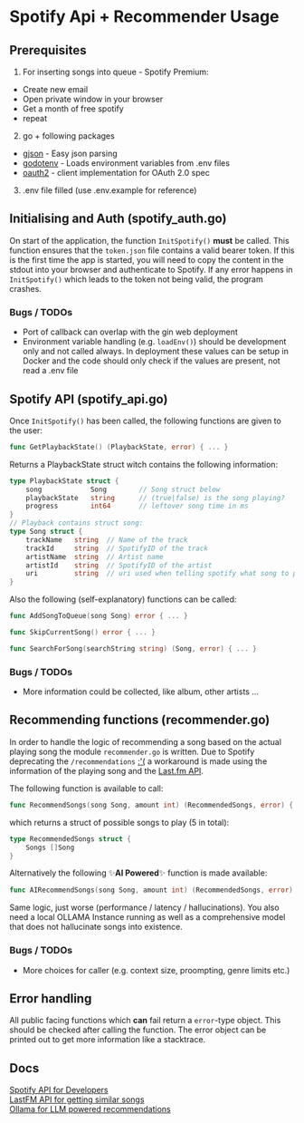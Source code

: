 # Spotify Api + Recommender Usage

## Prerequisites

1. For inserting songs into queue - Spotify Premium:
- Create new email
- Open private window in your browser
- Get a month of free spotify
- repeat
2. go + following packages
- [gjson](https://github.com/tidwall/gjson) - Easy json parsing
- [godotenv](https://github.com/joho/godotenv) - Loads environment variables from .env files
- [oauth2](https://golang.org/x/oauth2) - client implementation for OAuth 2.0 spec
3. .env file filled (use .env.example for reference)

## Initialising and Auth (spotify_auth.go)

On start of the application, the function ```InitSpotify()``` **must** be called. This function ensures that the ```token.json``` file contains a valid bearer token. If this is the first time the app is started, you will need to copy the content in the stdout into your browser and authenticate to Spotify. If any error happens in ```InitSpotify()``` which leads to the token not being valid, the program crashes.

### Bugs / TODOs
  - Port of callback can overlap with the gin web deployment
  - Environment variable handling (e.g. ```loadEnv()```) should be development only and not called always. In deployment these values can be setup in Docker and the code should only check if the values are present, not read a .env file

## Spotify API (spotify_api.go)

Once ```InitSpotify()``` has been called, the following functions are given to the user:

```go
func GetPlaybackState() (PlaybackState, error) { ... }
```
Returns a PlaybackState struct witch contains the following information:
```go
type PlaybackState struct {
	song            Song		// Song struct below
	playbackState   string		// (true|false) is the song playing?
	progress        int64		// leftover song time in ms
}
// Playback contains struct song:
type Song struct {
	trackName   string	// Name of the track
	trackId     string	// SpotifyID of the track
	artistName  string	// Artist name
	artistId    string	// SpotifyID of the artist
	uri         string	// uri used when telling spotify what song to play
}
```
Also the following (self-explanatory) functions can be called:
```go
func AddSongToQueue(song Song) error { ... }
```
```go
func SkipCurrentSong() error { ... }
```
```go
func SearchForSong(searchString string) (Song, error) { ... }
```

### Bugs / TODOs
- More information could be collected, like album, other artists ...

## Recommending functions (recommender.go)

In order to handle the logic of recommending a song based on the actual playing song the module ```recommender.go``` is written. Due to Spotify deprecating the ```/recommendations``` [:'(](https://developer.spotify.com/documentation/web-api/reference/get-recommendations) a workaround is made using the information of the playing song and the [Last.fm API](https://www.last.fm/api).

The following function is available to call:

```go
func RecommendSongs(song Song, amount int) (RecommendedSongs, error) { ... }
```

which returns a struct of possible songs to play (5 in total):

```go
type RecommendedSongs struct {
	Songs []Song
}
```
Alternatively the following ✨**AI Powered**✨ function is made available:

```go
func AIRecommendSongs(song Song, amount int) (RecommendedSongs, error) { ... }
```

Same logic, just worse (performance / latency / hallucinations). You also need a local OLLAMA Instance running as well as a comprehensive model that does not hallucinate songs into existence.

### Bugs / TODOs
- More choices for caller (e.g. context size, proompting, genre limits etc.)

## Error handling

All public facing functions which **can** fail return a ```error```-type object. This should be checked after calling the function. The error object can be printed out to get more information like a stacktrace.

## Docs

[Spotify API for Developers](https://developer.spotify.com)\
[LastFM API for getting similar songs](https://www.last.fm/api/show/track.getSimilar)\
[Ollama for LLM powered recommendations](https://ollama.com)
